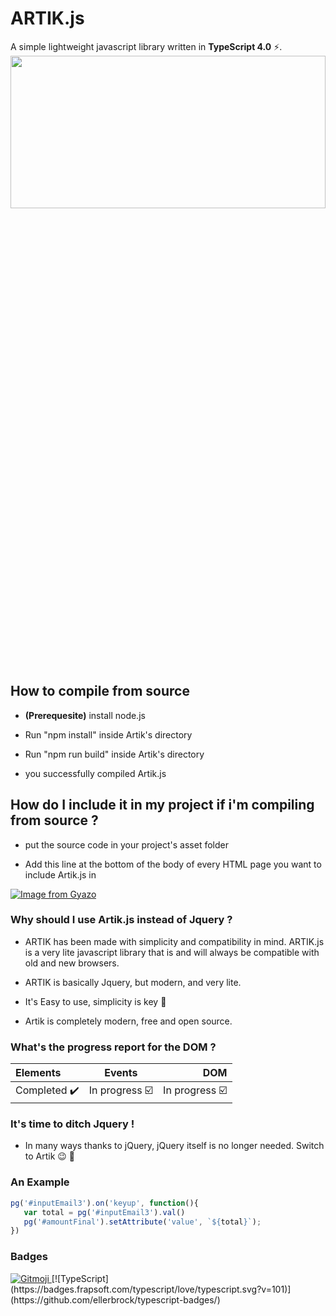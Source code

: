 # ARTIK.js 
A simple lightweight javascript library written in **TypeScript 4.0** :zap:.
<img src="https://i.imgur.com/2JXUZB1.png" width=100% height=25%>
## How to compile from source

* **(Prerequesite)** install node.js 

* Run "npm install" inside Artik's directory

* Run "npm run build" inside Artik's directory

* you successfully compiled Artik.js

## How do I include it in my project if i'm compiling from source ?

* put the source code in your project's asset folder

* Add this line at the bottom of the body of every HTML page you want to include Artik.js in

[![Image from Gyazo](https://i.gyazo.com/f5796af1b3caac9b2725b15d8312f4cd.png)](https://gyazo.com/f5796af1b3caac9b2725b15d8312f4cd)


### Why should I use Artik.js instead of Jquery ?
* ARTIK has been made with simplicity and compatibility in mind. ARTIK.js is a very lite javascript library that is and will always be compatible with old and new browsers.

* ARTIK is basically Jquery, but modern, and very lite.

* It's Easy to use, simplicity is key :key:

* Artik is completely modern, free and open source. 


### What's the progress report for the DOM ?

|     **Elements**     |   **Events**   | **DOM**     |
| :------------- | :----------: | -----------: |
|  Completed ✔️ | In progress ☑️   | In progress ☑️    |


### It's time to ditch Jquery !

* In many ways thanks to jQuery, jQuery itself is no longer needed. Switch to Artik 😉 🧊


### An Example
```javascript
pg('#inputEmail3').on('keyup', function(){
   var total = pg('#inputEmail3').val()
   pg('#amountFinal').setAttribute('value', `${total}`);
})
```
### Badges
<a href="https://gitmoji.carloscuesta.me">
  <img src="https://img.shields.io/badge/gitmoji-%20😜%20😍-FFDD67.svg?style=flat-square" alt="Gitmoji">
</a>
[![TypeScript](https://badges.frapsoft.com/typescript/love/typescript.svg?v=101)](https://github.com/ellerbrock/typescript-badges/)



